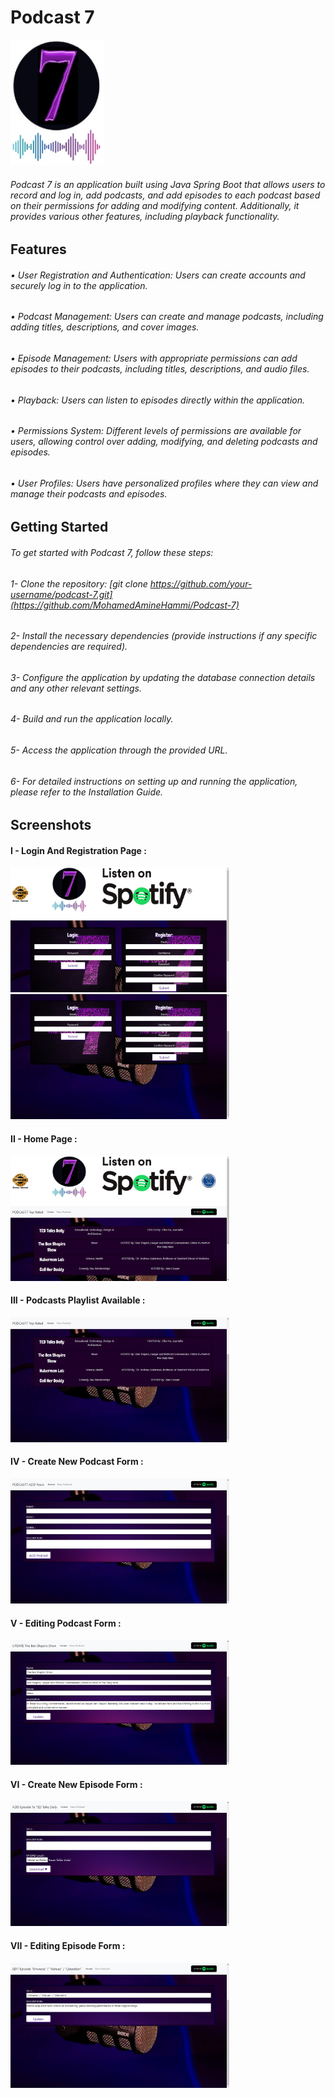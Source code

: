 # Podcast 7
<img src="https://raw.githubusercontent.com/MohamedAmineHammi/Podcast-7/main/Materiel/Logo.png" width="150" height="200">

###### Podcast 7 is an application built using Java Spring Boot that allows users to record and log in, add podcasts, and add episodes to each podcast based on their permissions for adding and modifying content. Additionally, it provides various other features, including playback functionality.

## Features
###### • User Registration and Authentication: Users can create accounts and securely log in to the application.
###### • Podcast Management: Users can create and manage podcasts, including adding titles, descriptions, and cover images.
###### • Episode Management: Users with appropriate permissions can add episodes to their podcasts, including titles, descriptions, and audio files.
###### • Playback: Users can listen to episodes directly within the application.
###### • Permissions System: Different levels of permissions are available for users, allowing control over adding, modifying, and deleting podcasts and episodes.
###### • User Profiles: Users have personalized profiles where they can view and manage their podcasts and episodes.

## Getting Started
###### To get started with Podcast 7, follow these steps:

###### 1- Clone the repository: [git clone https://github.com/your-username/podcast-7.git](https://github.com/MohamedAmineHammi/Podcast-7)
###### 2- Install the necessary dependencies (provide instructions if any specific dependencies are required).
###### 3- Configure the application by updating the database connection details and any other relevant settings.
###### 4- Build and run the application locally.
###### 5- Access the application through the provided URL.
###### 6- For detailed instructions on setting up and running the application, please refer to the Installation Guide.

## Screenshots
#### I - Login And Registration Page :
<img src="https://raw.githubusercontent.com/MohamedAmineHammi/Podcast-7/main/Materiel/Login%20And%20Registration%20Page.png" width="350" height="200"> <img src="https://raw.githubusercontent.com/MohamedAmineHammi/Podcast-7/main/Materiel/Login%20And%20Registration.png" width="350" height="200">

#### II - Home Page :
<img src="https://raw.githubusercontent.com/MohamedAmineHammi/Podcast-7/main/Materiel/Home%20Page%201.png" width="350" height="200"> 

#### III - Podcasts Playlist Available :
<img src="https://raw.githubusercontent.com/MohamedAmineHammi/Podcast-7/main/Materiel/Home%20Page%202.png" width="350" height="200"> 

#### IV - Create New Podcast Form :
<img src="https://raw.githubusercontent.com/MohamedAmineHammi/Podcast-7/main/Materiel/New%20Podcast.png" width="350" height="200"> 

#### V - Editing Podcast Form :
<img src="https://raw.githubusercontent.com/MohamedAmineHammi/Podcast-7/main/Materiel/Update%20Podcast.png" width="350" height="200"> 

#### VI - Create New Episode Form :
<img src="https://raw.githubusercontent.com/MohamedAmineHammi/Podcast-7/main/Materiel/New%20Episode.png" width="350" height="200"> 

#### VII - Editing Episode Form :
<img src="https://raw.githubusercontent.com/MohamedAmineHammi/Podcast-7/main/Materiel/Update%20Episode.png" width="350" height="200"> 


